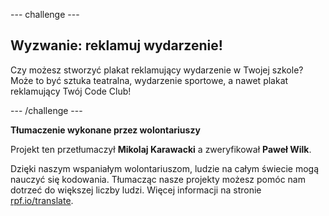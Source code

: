 --- challenge ---

## Wyzwanie: reklamuj wydarzenie!

Czy możesz stworzyć plakat reklamujący wydarzenie w Twojej szkole? Może to być sztuka teatralna, wydarzenie sportowe, a nawet plakat reklamujący Twój Code Club!

--- /challenge ---


**Tłumaczenie wykonane przez wolontariuszy**

Projekt ten przetłumaczył **Mikolaj Karawacki** a zweryfikował **Paweł Wilk**.

Dzięki naszym wspaniałym wolontariuszom, ludzie na całym świecie mogą nauczyć się kodowania. Tłumacząc nasze projekty możesz pomóc nam dotrzeć do większej liczby ludzi. Więcej informacji na stronie [rpf.io/translate](https://rpf.io/translate).
